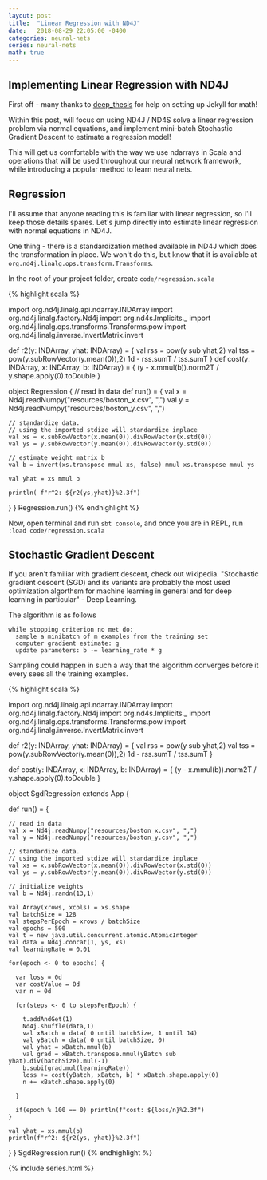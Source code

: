 ```yaml
---
layout: post
title:  "Linear Regression with ND4J"
date:   2018-08-29 22:05:00 -0400
categories: neural-nets
series: neural-nets
math: true
---
```




## Implementing Linear Regression with ND4J

First off - many thanks to [deep_thesis](http://deeplearningthesis.com/jekyll/mathematics/programming/2018/01/14/setting-up-jekyll.html) for help on setting up Jekyll for math!

Within this post, will focus on using ND4J / ND4S solve a linear regression problem via normal equations, and implement mini-batch Stochastic Gradient Descent to estimate a regression model!

This will get us comfortable with the way we use ndarrays in Scala and operations that will
be used throughout our neural network framework, while introducing a popular method to learn neural nets.  


## Regression

I'll assume that anyone reading this is familiar with linear regression, so I'll keep those details spares.  Let's jump directly into estimate linear regression with normal equations in ND4J.  

One thing - there is a standardization method available in ND4J which does the transformation in place.  We won't do this, but know that it is available at `org.nd4j.linalg.ops.transform.Transforms`.

In the root of your project folder, create `code/regression.scala`

{% highlight scala %}

import org.nd4j.linalg.api.ndarray.INDArray
import org.nd4j.linalg.factory.Nd4j
import org.nd4s.Implicits._
import org.nd4j.linalg.ops.transforms.Transforms.pow
import org.nd4j.linalg.inverse.InvertMatrix.invert

def r2(y: INDArray, yhat: INDArray) = {
  val rss = pow(y sub yhat,2)
  val tss = pow(y.subRowVector(y.mean(0)),2)
  1d - rss.sumT / tss.sumT
}
def cost(y: INDArray, x: INDArray, b: INDArray) = {
 (y - x.mmul(b)).norm2T / y.shape.apply(0).toDouble
}

object Regression {
  // read in data
  def run() = {
    val x = Nd4j.readNumpy("resources/boston_x.csv", ",")
    val y = Nd4j.readNumpy("resources/boston_y.csv", ",")

    // standardize data.
    // using the imported stdize will standardize inplace
    val xs = x.subRowVector(x.mean(0)).divRowVector(x.std(0))
    val ys = y.subRowVector(y.mean(0)).divRowVector(y.std(0))

    // estimate weight matrix b
    val b = invert(xs.transpose mmul xs, false) mmul xs.transpose mmul ys

    val yhat = xs mmul b

    println( f"r^2: ${r2(ys,yhat)}%2.3f")
  }
}
Regression.run()
{% endhighlight %}

Now, open terminal and run `sbt console`, and once you are in REPL, run `:load code/regression.scala`

## Stochastic Gradient Descent

If you aren't familiar with gradient descent, check out wikipedia.  "Stochastic gradient descent (SGD) and its variants are probably the most used optimization algorthsm for machine learning in general and for deep learning in particular" - Deep Learning.  

The algorithm is as follows

```
while stopping criterion no met do:
  sample a minibatch of m examples from the training set
  computer gradient estimate: g
  update parameters: b -= learning_rate * g
```

Sampling could happen in such a way that the algorithm converges before it every sees all the training examples.  


{% highlight scala %}

import org.nd4j.linalg.api.ndarray.INDArray
import org.nd4j.linalg.factory.Nd4j
import org.nd4s.Implicits._
import org.nd4j.linalg.ops.transforms.Transforms.pow
import org.nd4j.linalg.inverse.InvertMatrix.invert

def r2(y: INDArray, yhat: INDArray) = {
  val rss = pow(y sub yhat,2)
  val tss = pow(y.subRowVector(y.mean(0)),2)
  1d - rss.sumT / tss.sumT
}

def cost(y: INDArray, x: INDArray, b: INDArray) = {
 (y - x.mmul(b)).norm2T / y.shape.apply(0).toDouble
}

object SgdRegression extends App {

  def run() = {

    // read in data
    val x = Nd4j.readNumpy("resources/boston_x.csv", ",")
    val y = Nd4j.readNumpy("resources/boston_y.csv", ",")

    // standardize data.  
    // using the imported stdize will standardize inplace
    val xs = x.subRowVector(x.mean(0)).divRowVector(x.std(0))
    val ys = y.subRowVector(y.mean(0)).divRowVector(y.std(0))

    // initialize weights
    val b = Nd4j.randn(13,1)

    val Array(xrows, xcols) = xs.shape
    val batchSize = 128
    val stepsPerEpoch = xrows / batchSize
    val epochs = 500
    val t = new java.util.concurrent.atomic.AtomicInteger
    val data = Nd4j.concat(1, ys, xs)
    val learningRate = 0.01

    for(epoch <- 0 to epochs) {

      var loss = 0d
      var costValue = 0d
      var n = 0d

      for(steps <- 0 to stepsPerEpoch) {

        t.addAndGet(1)
        Nd4j.shuffle(data,1)
        val xBatch = data( 0 until batchSize, 1 until 14)
        val yBatch = data( 0 until batchSize, 0)
        val yhat = xBatch.mmul(b)
        val grad = xBatch.transpose.mmul(yBatch sub yhat).div(batchSize).mul(-1)
        b.subi(grad.mul(learningRate))
        loss += cost(yBatch, xBatch, b) * xBatch.shape.apply(0)
        n += xBatch.shape.apply(0)

      }

      if(epoch % 100 == 0) println(f"cost: ${loss/n}%2.3f")
    }

    val yhat = xs.mmul(b)
    println(f"r^2: ${r2(ys, yhat)}%2.3f")
  }
}
SgdRegression.run()
{% endhighlight %}

{% include series.html %}
